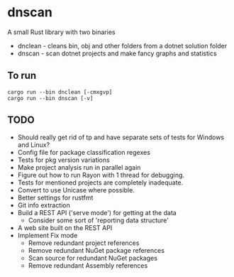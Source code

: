 # dnscan

A small Rust library with two binaries

- dnclean - cleans bin, obj and other folders from a dotnet solution folder
- dnscan - scan dotnet projects and make fancy graphs and statistics


## To run

```
cargo run --bin dnclean [-cmxgvp]
cargo run --bin dnscan [-v]
```

## TODO

- Should really get rid of tp and have separate sets of tests for Windows and Linux?
- Config file for package classification regexes
- Tests for pkg version variations
- Make project analysis run in parallel again
- Figure out how to run Rayon with 1 thread for debugging.
- Tests for mentioned projects are completely inadequate.
- Convert to use Unicase where possible.
- Better settings for rustfmt
- Git info extraction
- Build a REST API ('serve mode') for getting at the data
  - Consider some sort of 'reporting data structure'
- A web site built on the REST API
- Implement Fix mode
  - Remove redundant project references
  - Remove redundant NuGet package references
  - Scan source for redundant NuGet packages
  - Remove redundant Assembly references
